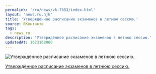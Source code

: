 ```yaml
---
permalink: '/ru/news/vk-7653/index.html'
layout: 'news.ru.njk'
title: 'Утверждённое расписание экзаменов в летнюю сессию.'
source: ВКонтакте
tags:
  - news_ru
description: 'Утверждённое расписание экзаменов в летнюю сессию.'
updatedAt: 1623168060
---
```

![Утверждённое расписание экзаменов в летнюю сессию.](https://sun9-41.userapi.com/sun9-44/impg/j2oB96nGSGwGVW9xooUzLclexKyouWXiXuTfXw/RbpMf62D8yw.jpg?size=150x80&quality=96&crop=87,0,900,480&sign=89fd950380a7ca1009f6df481c6fe158&c_uniq_tag=KB6G-xHBc-ePXHUi1bJwIsBjSPlT_fUxuhxJlDI4tFU&type=share)

[Утверждённое расписание экзаменов в летнюю сессию.](https://docs.google.com/spreadsheets/d/1XcY9uyjseJHvoXXuwuJPvKGVDGu0g-bVQkF6Ukr-blw/edit?usp=sharing)
